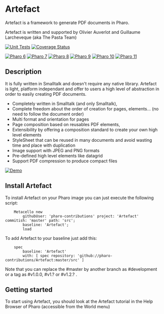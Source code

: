 # Artefact

Artefact is a framework to generate PDF documents in Pharo.

Artefact is written and supported by Olivier Auverlot and Guillaume Larcheveque (aka The Pasta Team) 

[![Unit Tests](https://github.com/pharo-contributions/Pharo-Pomodoro/workflows/Build/badge.svg?branch=main)](https://github.com/pharo-contributions/Artefact/actions?query=workflow%3ABuild)
[![Coverage Status](https://codecov.io/github/pharo-contributions/Pharo-Pomodoro/coverage.svg?branch=main)](https://codecov.io/gh/pharo-contributions/Artefact/branch/main)

[![Pharo 6](https://img.shields.io/badge/Pharo-6.0-%23aac9ff.svg)](https://pharo.org/download)
[![Pharo 7](https://img.shields.io/badge/Pharo-7.0-%23aac9ff.svg)](https://pharo.org/download)
[![Pharo 8](https://img.shields.io/badge/Pharo-8.0-%23aac9ff.svg)](https://pharo.org/download)
[![Pharo 9](https://img.shields.io/badge/Pharo-9.0-%23aac9ff.svg)](https://pharo.org/download)
[![Pharo 10](https://img.shields.io/badge/Pharo-10-%23aac9ff.svg)](https://pharo.org/download)
[![Pharo 11](https://img.shields.io/badge/Pharo-11-%23aac9ff.svg)](https://pharo.org/download)

## Description

It is fully written in Smalltalk and doesn't require any native library. Artefact is light, platform independant and offer to users a high level of abstraction in order to easily creating PDF documents.

- Completely written in Smalltalk (and only Smalltalk),
- Complete freedom about the order of creation for pages, elements... (no need to follow the document order)
- Multi format and orientation for pages
- Page composition based on reusables PDF elements,
- Extensibility by offering a composition standard to create your own high level elements
- StyleSheet that can be reused in many documents and avoid wasting time and place with duplication
- Image support with JPEG and PNG formats
- Pre-defined high level elements like datagrid
- Support PDF compression to produce compact files

[![Demo](https://img.youtube.com/vi/Jc_Z_YnW2uM/0.jpg)](https://www.youtube.com/watch?v=Jc_Z_YnW2uM)

## Install Artefact 

To install Artefact on your Pharo image you can just execute the following script:

```Smalltalk
    Metacello new
    	githubUser: 'pharo-contributions' project: 'Artefact' commitish: 'master' path: 'src';
    	baseline: 'Artefact';
    	load
```

To add Artefact to your baseline just add this:

```Smalltalk
    spec
    	baseline: 'Artefact'
    	with: [ spec repository: 'github://pharo-contributions/Artefact:master/src' ]
```

Note that you can replace the #master by another branch as #development or a tag as #v1.0.0, #v1.? or #v1.2.? .

## Getting started

To start using Artefact, you should look at the Artefact tutorial in the Help Browser of Pharo (accessible from the World menu)